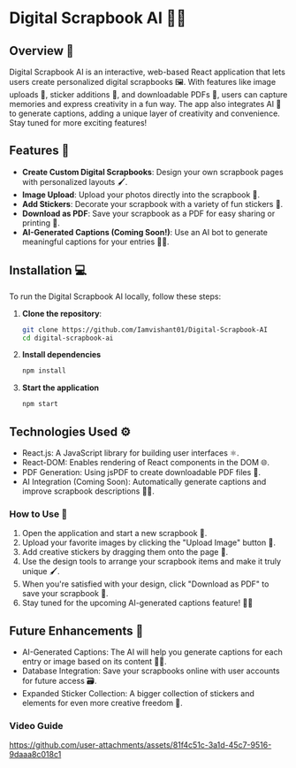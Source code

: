 # Digital Scrapbook AI 📖✨

## Overview 🌟
Digital Scrapbook AI is an interactive, web-based React application that lets users create personalized digital scrapbooks 🖼️. With features like image uploads 📸, sticker additions 🧸, and downloadable PDFs 📄, users can capture memories and express creativity in a fun way. The app also integrates AI 🤖 to generate captions, adding a unique layer of creativity and convenience. Stay tuned for more exciting features!

## Features 🔧
- **Create Custom Digital Scrapbooks**: Design your own scrapbook pages with personalized layouts 🖌️.
- **Image Upload**: Upload your photos directly into the scrapbook 📸.
- **Add Stickers**: Decorate your scrapbook with a variety of fun stickers 🎉.
- **Download as PDF**: Save your scrapbook as a PDF for easy sharing or printing 📄.
- **AI-Generated Captions (Coming Soon!)**: Use an AI bot to generate meaningful captions for your entries 📝✨.

## Installation 💻
To run the Digital Scrapbook AI locally, follow these steps:

1. **Clone the repository**:
   ```bash
   git clone https://github.com/Iamvishant01/Digital-Scrapbook-AI
   cd digital-scrapbook-ai
2. **Install dependencies**
   ```bash
   npm install
3. **Start the application**
   ```bash
   npm start

## Technologies Used ⚙️
- React.js: A JavaScript library for building user interfaces ⚛️.
- React-DOM: Enables rendering of React components in the DOM 🌐.
- PDF Generation: Using jsPDF to create downloadable PDF files 📄.
- AI Integration (Coming Soon): Automatically generate captions and improve scrapbook descriptions 🤖✨.

### How to Use 🎨

1. Open the application and start a new scrapbook 📓.
2. Upload your favorite images by clicking the "Upload Image" button 📸.
3. Add creative stickers by dragging them onto the page 🧸.
4. Use the design tools to arrange your scrapbook items and make it truly unique 🖌️.
5. When you're satisfied with your design, click "Download as PDF" to save your scrapbook 📄.
6. Stay tuned for the upcoming AI-generated captions feature! 🤖✨

## Future Enhancements 🚀

- AI-Generated Captions: The AI will help you generate captions for each entry or image based on its content 📝🤖.
- Database Integration: Save your scrapbooks online with user accounts for future access 🗃️.
- Expanded Sticker Collection: A bigger collection of stickers and elements for even more creative freedom 🎨.

### Video Guide

https://github.com/user-attachments/assets/81f4c51c-3a1d-45c7-9516-9daaa8c018c1


